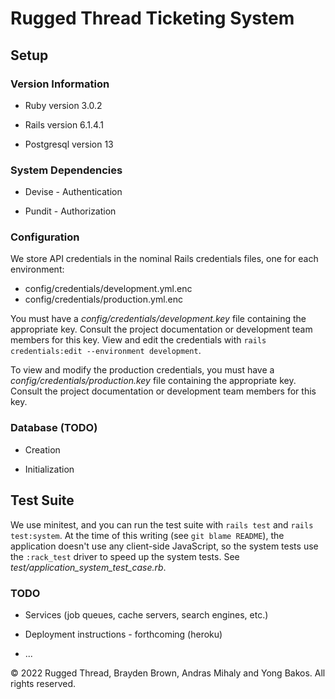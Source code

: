 # Rugged Thread Ticketing System

## Setup

### Version Information

* Ruby version 3.0.2

* Rails version 6.1.4.1

* Postgresql version 13

### System Dependencies

* Devise - Authentication

* Pundit - Authorization

### Configuration

We store API credentials in the nominal Rails credentials files, one for each
environment:

* config/credentials/development.yml.enc
* config/credentials/production.yml.enc

You must have a _config/credentials/development.key_ file containing the appropriate
key. Consult the project documentation or development team members for this key.
View and edit the credentials with
`rails credentials:edit --environment development`.

To view and modify the production credentials, you must have a
_config/credentials/production.key_ file containing the appropriate key. Consult
the project documentation or development team members for this key.

### Database (TODO)

* Creation

* Initialization

## Test Suite

We use minitest, and you can run the test suite with `rails test` and
`rails test:system`. At the time of this writing (see `git blame README`), the
application doesn't use any client-side JavaScript, so the system tests use the
`:rack_test` driver to speed up the system tests.
See _test/application_system_test_case.rb_.

### TODO

* Services (job queues, cache servers, search engines, etc.)

* Deployment instructions - forthcoming (heroku)

* ...

&copy; 2022 Rugged Thread, Brayden Brown, Andras Mihaly and Yong Bakos. All rights reserved.
